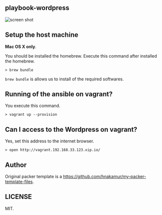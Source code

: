 playbook-wordpress
-------------------

![screen shot](https://f.cloud.github.com/assets/72997/2367441/6bc38a6e-a75f-11e3-9524-9cc66c9f1e4d.png)

Setup the host machine
----------------------

**Mac OS X only**.

You should be installed the homebrew.
Execute this command after installed the homebrew.

```
> brew bundle
```

```brew bundle``` is allows us to install of the required softwares.

Running of the ansible on vagrant?
-----------------------------------

You execute this command.

```
> vagrant up --provision
```

Can I access to the Wordpress on vagrant?
------------------------------------------

Yes, set this address to the internet browser. 

```
> open http://vagrant.192.168.33.123.xip.io/
```

Author
------

Original packer template is a https://github.com/hnakamur/my-packer-template-files.

LICENSE
-------

MIT.

